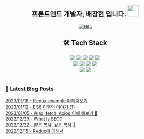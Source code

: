 
<div align="center">
  
  <h2>프론트엔드 개발자, 배창현 입니다.
<img src="https://camo.githubusercontent.com/e8e7b06ecf583bc040eb60e44eb5b8e0ecc5421320a92929ce21522dbc34c891/68747470733a2f2f6d656469612e67697068792e636f6d2f6d656469612f6876524a434c467a6361737252346961377a2f67697068792e676966" width="35" data-canonical-src="https://media.giphy.com/media/hvRJCLFzcasrR4ia7z/giphy.gif" style="max-width: 100%;">
 </h2>
  
  [![Hits](https://hits.seeyoufarm.com/api/count/incr/badge.svg?url=https%3A%2F%2Fgithub.com%2Fbaechanghyeon&count_bg=%2379C83D&title_bg=%23555555&icon=&icon_color=%23E7E7E7&title=hits&edge_flat=false)](https://hits.seeyoufarm.com) 
<br>  

## 🛠 Tech Stack
<img src="https://img.shields.io/badge/HTML-E34F26?style=flat-square&logo=HTML5&logoColor=white">
<img src="https://img.shields.io/badge/CSS3-1572B6?style=flat-square&logo=CSS3&logoColor=white">  
<img src="https://img.shields.io/badge/React-61DAFB?style=flat-square&logo=React&logoColor=white"> 
<img src="https://img.shields.io/badge/JavaScript-F7DF1E?style=flat-square&logo=JavaScript&logoColor=white"> 
<img src="https://img.shields.io/badge/TypeScript-3178C6?style=flat-square&logo=TypeScript&logoColor=white"> <br>
<img src="https://img.shields.io/badge/Git-F05032?style=flat-square&logo=Git&logoColor=white">
<img src="https://img.shields.io/badge/GitHub-181717?style=flat-square&logo=GitHub&logoColor=white">
<img src="https://img.shields.io/badge/Figma-F24E1E?style=flat-square&logo=Figma&logoColor=white">
<img src="https://img.shields.io/badge/Notion-000000?style=flat-square&logo=Notion&logoColor=white"> <br>
<img src="https://img.shields.io/badge/Bootstrap-7952B3?style=flat-square&logo=Bootstrap&logoColor=white">
<img src="https://img.shields.io/badge/Bulma-00D1B2?style=flat-square&logo=Bulma&logoColor=white"> <br>
<br>
  
</div>

### 📕 Latest Blog Posts </h3> 
[2023/01/18 - Redux-example 파헤쳐보기](https://velog.io/@bbatto5302/Redux-example-%ED%8C%8C%ED%97%A4%EC%B3%90%EB%B3%B4%EA%B8%B0) <br/>
[2023/01/12 - ES6 이후의 이야기 (1)](https://velog.io/@bbatto5302/ES6-%EC%9D%B4%ED%9B%84%EC%9D%98-%EC%9D%B4%EC%95%BC%EA%B8%B0-1) <br/>
[2023/01/05 - Ajax, fetch,  Axios 이해 해보기 🥴](https://velog.io/@bbatto5302/Ajax-fetch-Axios-%EC%9D%B4%ED%95%B4-%ED%95%B4%EB%B3%B4%EA%B8%B0) <br/>
[2022/12/29 - What is SEO?](https://velog.io/@bbatto5302/What-is-SEO) <br/>
[2022/12/22 - 얕은 복사, 깊은 복사 📖](https://velog.io/@bbatto5302/%EC%96%95%EC%9D%80-%EB%B3%B5%EC%82%AC-%EA%B9%8A%EC%9D%80-%EB%B3%B5%EC%82%AC) <br/>
[2022/12/15 - Redux에 대해서](https://velog.io/@bbatto5302/Redux%EC%97%90-%EB%8C%80%ED%95%B4%EC%84%9C) <br/>
